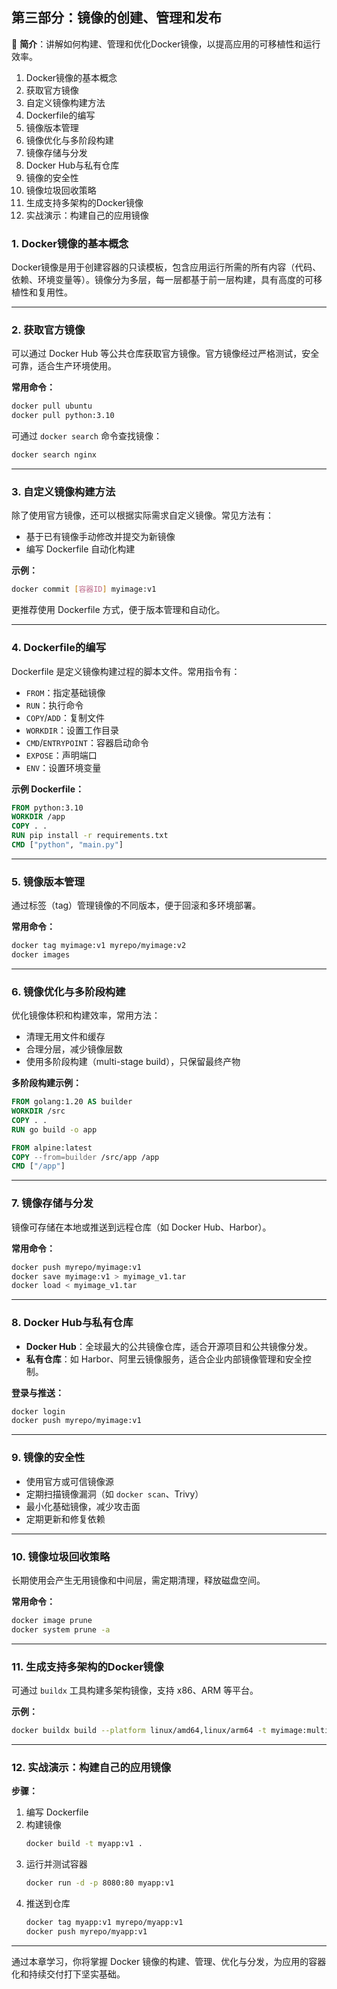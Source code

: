 
## 第三部分：镜像的创建、管理和发布

📌 **简介**：讲解如何构建、管理和优化Docker镜像，以提高应用的可移植性和运行效率。
1. Docker镜像的基本概念
2. 获取官方镜像
3. 自定义镜像构建方法
4. Dockerfile的编写
5. 镜像版本管理
6. 镜像优化与多阶段构建
7. 镜像存储与分发
8. Docker Hub与私有仓库
9. 镜像的安全性
10. 镜像垃圾回收策略
11. 生成支持多架构的Docker镜像
12. 实战演示：构建自己的应用镜像

### 1. Docker镜像的基本概念

Docker镜像是用于创建容器的只读模板，包含应用运行所需的所有内容（代码、依赖、环境变量等）。镜像分为多层，每一层都基于前一层构建，具有高度的可移植性和复用性。

---

### 2. 获取官方镜像

可以通过 Docker Hub 等公共仓库获取官方镜像。官方镜像经过严格测试，安全可靠，适合生产环境使用。

**常用命令：**
```bash
docker pull ubuntu
docker pull python:3.10
```
可通过 `docker search` 命令查找镜像：
```bash
docker search nginx
```

---

### 3. 自定义镜像构建方法

除了使用官方镜像，还可以根据实际需求自定义镜像。常见方法有：

- 基于已有镜像手动修改并提交为新镜像
- 编写 Dockerfile 自动化构建

**示例：**
```bash
docker commit [容器ID] myimage:v1
```
更推荐使用 Dockerfile 方式，便于版本管理和自动化。

---

### 4. Dockerfile的编写

Dockerfile 是定义镜像构建过程的脚本文件。常用指令有：

- `FROM`：指定基础镜像
- `RUN`：执行命令
- `COPY`/`ADD`：复制文件
- `WORKDIR`：设置工作目录
- `CMD`/`ENTRYPOINT`：容器启动命令
- `EXPOSE`：声明端口
- `ENV`：设置环境变量

**示例 Dockerfile：**
```dockerfile
FROM python:3.10
WORKDIR /app
COPY . .
RUN pip install -r requirements.txt
CMD ["python", "main.py"]
```

---

### 5. 镜像版本管理

通过标签（tag）管理镜像的不同版本，便于回滚和多环境部署。

**常用命令：**
```bash
docker tag myimage:v1 myrepo/myimage:v2
docker images
```

---

### 6. 镜像优化与多阶段构建

优化镜像体积和构建效率，常用方法：

- 清理无用文件和缓存
- 合理分层，减少镜像层数
- 使用多阶段构建（multi-stage build），只保留最终产物

**多阶段构建示例：**
```dockerfile
FROM golang:1.20 AS builder
WORKDIR /src
COPY . .
RUN go build -o app

FROM alpine:latest
COPY --from=builder /src/app /app
CMD ["/app"]
```

---

### 7. 镜像存储与分发

镜像可存储在本地或推送到远程仓库（如 Docker Hub、Harbor）。

**常用命令：**
```bash
docker push myrepo/myimage:v1
docker save myimage:v1 > myimage_v1.tar
docker load < myimage_v1.tar
```

---

### 8. Docker Hub与私有仓库

- **Docker Hub**：全球最大的公共镜像仓库，适合开源项目和公共镜像分发。
- **私有仓库**：如 Harbor、阿里云镜像服务，适合企业内部镜像管理和安全控制。

**登录与推送：**
```bash
docker login
docker push myrepo/myimage:v1
```

---

### 9. 镜像的安全性

- 使用官方或可信镜像源
- 定期扫描镜像漏洞（如 `docker scan`、Trivy）
- 最小化基础镜像，减少攻击面
- 定期更新和修复依赖

---

### 10. 镜像垃圾回收策略

长期使用会产生无用镜像和中间层，需定期清理，释放磁盘空间。

**常用命令：**
```bash
docker image prune
docker system prune -a
```

---

### 11. 生成支持多架构的Docker镜像

可通过 `buildx` 工具构建多架构镜像，支持 x86、ARM 等平台。

**示例：**
```bash
docker buildx build --platform linux/amd64,linux/arm64 -t myimage:multiarch .
```

---

### 12. 实战演示：构建自己的应用镜像

**步骤：**
1. 编写 Dockerfile
2. 构建镜像
   ```bash
   docker build -t myapp:v1 .
   ```
3. 运行并测试容器
   ```bash
   docker run -d -p 8080:80 myapp:v1
   ```
4. 推送到仓库
   ```bash
   docker tag myapp:v1 myrepo/myapp:v1
   docker push myrepo/myapp:v1
   ```

---

通过本章学习，你将掌握 Docker 镜像的构建、管理、优化与分发，为应用的容器化和持续交付打下坚实基础。
